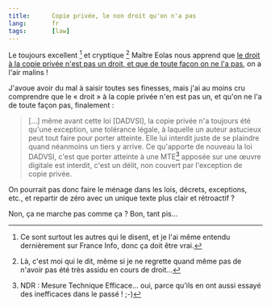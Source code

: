 ```yaml
---
title:      Copie privée, le non droit qu'on n'a pas
lang:       fr
tags:       [law]
---
```


Le toujours excellent [^1] et cryptique [^2] Maître Eolas nous apprend que [le droit à la copie privée n'est pas un droit, et que de toute façon on ne l'a pas](http://maitre-eolas.fr/2008/06/25/1016-affaire-mulholland-drive-clap-de-fin), on a l'air malins !

J'avoue avoir du mal à saisir toutes ses finesses, mais j'ai au moins cru comprendre que le « droit » à la copie privée n'en est pas un, et qu'on ne l'a de toute façon pas, finalement :

> […] même avant cette loi [DADVSI], la copie privée n'a toujours été qu'une exception, une tolérance légale, à laquelle un auteur astucieux peut tout faire pour porter atteinte. Elle lui interdit juste de se plaindre quand néanmoins un tiers y arrive. Ce qu'apporte de nouveau la loi DADVSI, c'est que porter atteinte à une MTE[^3] apposée sur une œuvre digitale est interdit, c'est un délit, non couvert par l'exception de copie privée.

On pourrait pas donc faire le ménage dans les lois, décrets, exceptions, etc., et repartir de zéro avec un unique texte plus clair et rétroactif ?

Non, ça ne marche pas comme ça ? Bon, tant pis…

[^1]: Ce sont surtout les autres qui le disent, et je l'ai même entendu dernièrement sur France Info, donc ça doit être vrai.

[^2]: Là, c'est moi qui le dit, même si je ne regrette quand même pas de n'avoir pas été très assidu en cours de droit…

[^3]: NDR : Mesure Technique Efficace… oui, parce qu'ils en ont aussi essayé des inefficaces dans le passé ! ;-)
